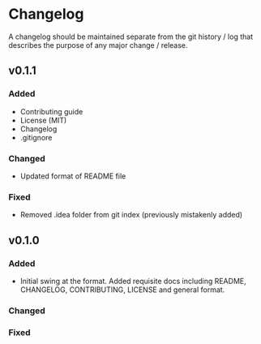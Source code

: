 # Changelog

A changelog should be maintained separate from the git history / log that describes the purpose of any major change / release.

## v0.1.1

### Added

- Contributing guide
- License (MIT)
- Changelog
- .gitignore

### Changed

- Updated format of README file

### Fixed

- Removed .idea folder from git index (previously mistakenly added)

## v0.1.0

### Added

- Initial swing at the format. Added requisite docs including README, CHANGELOG, CONTRIBUTING, LICENSE and general format.

### Changed


### Fixed


